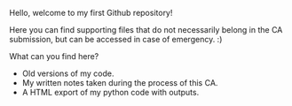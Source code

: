 Hello, welcome to my first Github repository! 

Here you can find supporting files that do not necessarily belong in the CA submission, but can be accessed in case of emergency. :) 

What can you find here? 

- Old versions of my code.
- My written notes taken during the process of this CA.
- A HTML export of my python code with outputs. 
